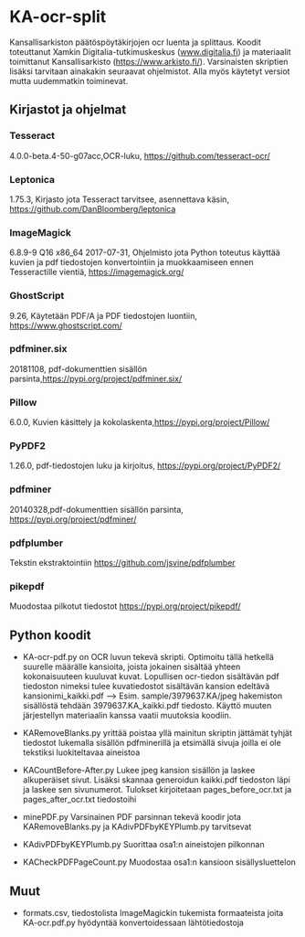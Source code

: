# KA-ocr-split
Kansallisarkiston päätöspöytäkirjojen ocr luenta ja splittaus. Koodit toteuttanut Xamkin Digitalia-tutkimuskeskus (www.digitalia.fi) ja materiaalit toimittanut Kansallisarkisto (https://www.arkisto.fi/). 
Varsinaisten skriptien lisäksi tarvitaan ainakakin seuraavat ohjelmistot. Alla myös käytetyt versiot mutta uudemmatkin toiminevat.

## Kirjastot ja ohjelmat

### Tesseract
4.0.0-beta.4-50-g07acc,OCR-luku, https://github.com/tesseract-ocr/

### Leptonica
1.75.3, Kirjasto jota Tesseract tarvitsee, asennettava käsin, https://github.com/DanBloomberg/leptonica

### ImageMagick
6.8.9-9 Q16 x86_64 2017-07-31, Ohjelmisto jota Python toteutus käyttää kuvien ja pdf tiedostojen konvertointiin ja muokkaamiseen ennen Tesseractille vientiä, https://imagemagick.org/

### GhostScript
9.26, Käytetään PDF/A ja PDF tiedostojen luontiin, https://www.ghostscript.com/

### pdfminer.six
20181108, pdf-dokumenttien sisällön parsinta,https://pypi.org/project/pdfminer.six/

### Pillow
6.0.0, Kuvien käsittely ja kokolaskenta,https://pypi.org/project/Pillow/

### PyPDF2
1.26.0, pdf-tiedostojen luku ja kirjoitus, https://pypi.org/project/PyPDF2/

### pdfminer
20140328,pdf-dokumenttien sisällön parsinta, https://pypi.org/project/pdfminer/

### pdfplumber 
Tekstin ekstraktointiin https://github.com/jsvine/pdfplumber

### pikepdf
Muodostaa pilkotut tiedostot  https://pypi.org/project/pikepdf/

## Python koodit

* KA-ocr-pdf.py on OCR luvun tekevä skripti. Optimoitu tällä hetkellä suurelle määrälle kansioita, joista jokainen sisältää yhteen kokonaisuuteen kuuluvat kuvat. Lopullisen ocr-tiedon sisältävän pdf tiedoston nimeksi tulee kuvatiedostot sisältävän kansion edeltävä kansionimi_kaikki.pdf  --> Esim. sample/3979637.KA/jpeg hakemiston sisällöstä tehdään 3979637.KA_kaikki.pdf tiedosto. Käyttö muuten järjestellyn materiaalin kanssa vaatii muutoksia koodiin.

* KARemoveBlanks.py yrittää poistaa yllä mainitun skriptin jättämät tyhjät tiedostot lukemalla sisällön pdfminerillä ja etsimällä sivuja joilla ei ole tekstiksi luokiteltavaa aineistoa

* KACountBefore-After.py Lukee jpeg kansion sisällön ja laskee alkuperäiset sivut. Lisäksi skannaa generoidun kaikki.pdf tiedoston läpi ja laskee sen sivunumerot. Tulokset kirjoitetaan pages_before_ocr.txt ja pages_after_ocr.txt tiedostoihi 

* minePDF.py Varsinainen PDF parsinnan tekevä koodir jota KARemoveBlanks.py ja KAdivPDFbyKEYPlumb.py tarvitsevat

* KAdivPDFbyKEYPlumb.py Suorittaa osa1:n aineistojen pilkonnan

* KACheckPDFPageCount.py Muodostaa osa1:n kansioon sisällysluettelon



## Muut
* formats.csv, tiedostolista ImageMagickin tukemista formaateista joita KA-ocr.pdf.py hyödyntää konvertoidessaan lähtötiedostoja


